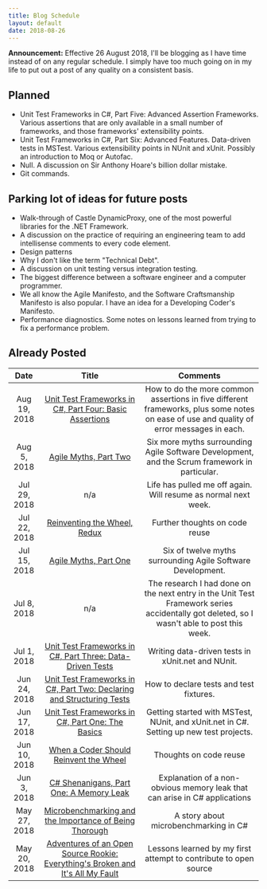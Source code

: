 ```yaml
---
title: Blog Schedule
layout: default
date: 2018-08-26
---
```


<p class="alert alert-warning"><b>Announcement:</b> Effective 26 August 2018, I'll be blogging as I have time instead of on any regular schedule. I simply have too much going on in my life to put out a post of any quality on a consistent basis.</p>

## Planned

- Unit Test Frameworks in C#, Part Five: Advanced Assertion Frameworks. Various assertions that are only available in a small number of frameworks, and those frameworks' extensibility points.
- Unit Test Frameworks in C#, Part Six: Advanced Features. Data-driven tests in MSTest. Various extensibility points in NUnit and xUnit. Possibly an introduction to Moq or Autofac.
- Null. A discussion on Sir Anthony Hoare's billion dollar mistake.
- Git commands.

## Parking lot of ideas for future posts

- Walk-through of Castle DynamicProxy, one of the most powerful libraries for the .NET Framework.
- A discussion on the practice of requiring an engineering team to add intellisense comments to every code element.
- Design patterns
- Why I don't like the term "Technical Debt".
- A discussion on unit testing versus integration testing.
- The biggest difference between a software engineer and a computer programmer.
- We all know the Agile Manifesto, and the Software Craftsmanship Manifesto is also popular. I have an idea for a Developing Coder's Manifesto.
- Performance diagnostics. Some notes on lessons learned from trying to fix a performance problem.

## Already Posted

| Date | Title | Comments |
| :---: | :---:| :---:|
| Aug 19, 2018 | [Unit Test Frameworks in C#, Part Four: Basic Assertions](https://thedevelopingcoder.com/2018/08/20/unit-test-frameworks-in-c-part-four-basic-assertions/) | How to do the more common assertions in five different frameworks, plus some notes on ease of use and quality of error messages in each. |
| Aug 5, 2018 | [Agile Myths, Part Two](https://thedevelopingcoder.com/2018/08/04/agile-myths-part-two/) | Six more myths surrounding Agile Software Development, and the Scrum framework in particular. |
| Jul 29, 2018 | n/a | Life has pulled me off again. Will resume as normal next week. |
| Jul 22, 2018 | [Reinventing the Wheel, Redux](https://medium.com/@kanders84152/reinventing-the-wheel-redux-33cdd4f2bb87) | Further thoughts on code reuse |
| Jul 15, 2018 | [Agile Myths, Part One](https://thedevelopingcoder.com/2018/07/16/agile-myths-part-one/) | Six of twelve myths surrounding Agile Software Development. |
| Jul 8, 2018 | n/a | The research I had done on the next entry in the Unit Test Framework series accidentally got deleted, so I wasn't able to post this week. |
| Jul 1, 2018 | [Unit Test Frameworks in C#, Part Three: Data-Driven Tests](https://thedevelopingcoder.com/2018/07/03/unit-test-frameworks-in-c-part-three-data-driven-tests/) | Writing data-driven tests in xUnit.net and NUnit. |
| Jun 24, 2018 | [Unit Test Frameworks in C#, Part Two: Declaring and Structuring Tests](https://thedevelopingcoder.com/2018/06/25/unit-test-frameworks-in-c-part-two-declaring-and-structuring-tests/) | How to declare tests and test fixtures. |
| Jun 17, 2018 | [Unit Test Frameworks in C#, Part One: The Basics](https://thedevelopingcoder.com/2018/06/18/unit-test-frameworks-in-c-part-one-the-basics/) | Getting started with MSTest, NUnit, and xUnit.net in C#. Setting up new test projects. |
| Jun 10, 2018 | [When a Coder Should Reinvent the Wheel](https://medium.com/@kanders84152/when-a-coder-should-reinvent-the-wheel-56f353d9429a) | Thoughts on code reuse |
| Jun 3, 2018 | [C# Shenanigans, Part One: A Memory Leak](https://thedevelopingcoder.com/2018/06/04/c-shenanigans-part-one-a-memory-leak/) | Explanation of a non-obvious memory leak that can arise in C# applications |
| May 27, 2018 | [Microbenchmarking and the Importance of Being Thorough](https://thedevelopingcoder.com/2018/05/28/microbenchmarking-and-the-importance-of-being-thorough/) | A story about microbenchmarking in C# |
| May 20, 2018 | [Adventures of an Open Source Rookie: Everything's Broken and It's All My Fault](https://thedevelopingcoder.com/2018/05/21/first-blog-post/) | Lessons learned by my first attempt to contribute to open source |
